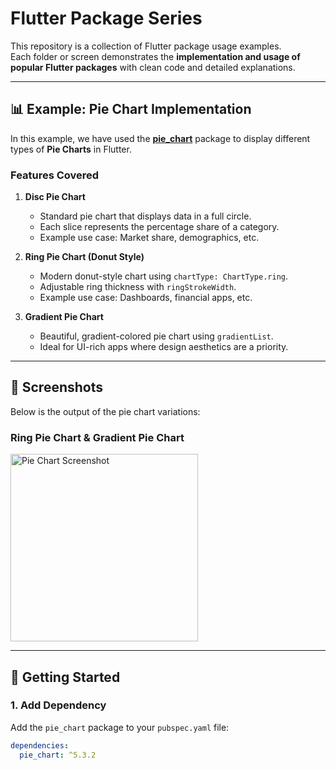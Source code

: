 # Flutter Package Series

This repository is a collection of Flutter package usage examples.  
Each folder or screen demonstrates the **implementation and usage of popular Flutter packages** with clean code and detailed explanations.

---

## 📊 Example: Pie Chart Implementation

In this example, we have used the **[pie_chart](https://pub.dev/packages/pie_chart)** package to display different types of **Pie Charts** in Flutter.

### **Features Covered**
1. **Disc Pie Chart**  
   - Standard pie chart that displays data in a full circle.  
   - Each slice represents the percentage share of a category.  
   - Example use case: Market share, demographics, etc.

2. **Ring Pie Chart (Donut Style)**  
   - Modern donut-style chart using `chartType: ChartType.ring`.  
   - Adjustable ring thickness with `ringStrokeWidth`.  
   - Example use case: Dashboards, financial apps, etc.

3. **Gradient Pie Chart**  
   - Beautiful, gradient-colored pie chart using `gradientList`.  
   - Ideal for UI-rich apps where design aesthetics are a priority.

---

## 📸 Screenshots

Below is the output of the pie chart variations:

### **Ring Pie Chart & Gradient Pie Chart**
<img src="a52a9fe8-d6d7-48d1-a443-a227157da30b.png" width="300" alt="Pie Chart Screenshot">

---

## 🚀 Getting Started

### **1. Add Dependency**
Add the `pie_chart` package to your `pubspec.yaml` file:
```yaml
dependencies:
  pie_chart: ^5.3.2

